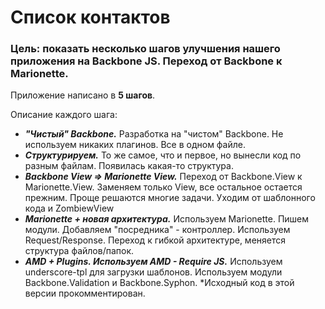 # Список контактов

### Цель: показать несколько шагов улучшения нашего приложения на Backbone JS. Переход от Backbone к Marionette.

Приложение написано в **5 шагов**.

Описание каждого шага:

- ***"Чистый" Backbone.*** Разработка на "чистом" Backbone. Не используем никаких плагинов. Все в одном файле.
- ***Структурируем.*** То же самое, что и первое, но вынесли код по разным файлам. Появилась какая-то структура.
- ***Backbone View => Marionette View.*** Переход от Backbone.View к Marionette.View. Заменяем только View, все остальное остается прежним. Проще решаются многие задачи. Уходим от шаблонного кода и ZombiewView
- ***Marionette + новая архитектура.*** Используем Marionette. Пишем модули. Добавляем "посредника" - контроллер. Используем Request/Response. Переход к гибкой архитектуре, меняется структура файлов/папок.
- ***AMD + Plugins. Используем AMD - Require JS.*** Используем underscore-tpl для загрузки шаблонов. Используем модули Backbone.Validation и Backbone.Syphon. *Исходный код в этой версии прокомментирован.


